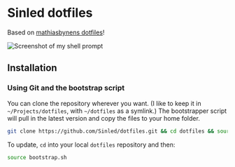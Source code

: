 # Sinled dotfiles

Based on [mathiasbynens dotfiles](https://github.com/mathiasbynens/dotfiles)!

![Screenshot of my shell prompt](http://i.imgur.com/EkEtphC.png)

## Installation

### Using Git and the bootstrap script

You can clone the repository wherever you want. (I like to keep it in `~/Projects/dotfiles`, with `~/dotfiles` as a symlink.) The bootstrapper script will pull in the latest version and copy the files to your home folder.

```bash
git clone https://github.com/Sinled/dotfiles.git && cd dotfiles && source bootstrap.sh
```

To update, `cd` into your local `dotfiles` repository and then:

```bash
source bootstrap.sh
```

